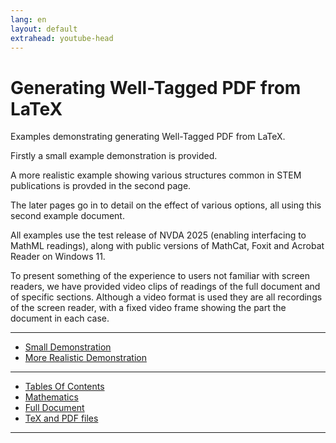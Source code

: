 ```yaml
---
lang: en
layout: default
extrahead: youtube-head
---
```


# Generating Well-Tagged PDF from LaTeX


Examples demonstrating generating Well-Tagged PDF from LaTeX.

Firstly a small example demonstration is provided.

A more realistic example showing various structures common in STEM publications
is provded in the second page.

The later pages go in to detail on the effect of various options, all using
this second example document.

All examples use the test release of NVDA 2025 (enabling interfacing
to MathML readings), along with public versions of MathCat, Foxit and
Acrobat Reader on Windows 11.

To present something of the experience to users not familiar with screen
readers, we have provided video clips of readings of the full document
and of specific sections. Although a video format is used they are all
recordings of the screen reader, with a fixed video frame showing the
part the document in each case.


----

 * [Small Demonstration](small-example)
 * [More Realistic Demonstration](larger-example)
 
----

 * [Tables Of Contents](toc)
 * [Mathematics](math)
 * [Full Document](fulldoc)
 * [TeX and PDF files](sources)

----
